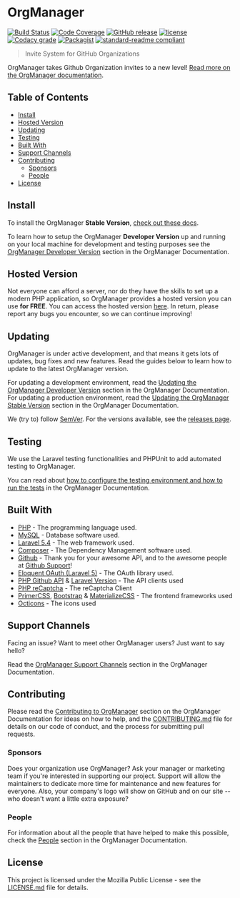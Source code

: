 # OrgManager

[![Build Status](https://travis-ci.org/orgmanager/orgmanager.svg?branch=master)](https://travis-ci.org/orgmanager/orgmanager)
[![Code Coverage](https://scrutinizer-ci.com/g/orgmanager/orgmanager/badges/coverage.png?b=master)](https://scrutinizer-ci.com/g/orgmanager/orgmanager/?branch=master)
[![GitHub release](https://api.releasepage.co/v1/pages/0af37d75-ff86-4381-8f0d-5590fa8027a1/badge.svg?apiKey=live.QzuQeWHAAvXWoO5h)](http://releases.orgmanager.miguelpiedrafita.com)
[![license](https://img.shields.io/github/license/orgmanager/orgmanager.svg)](LICENSE.md)
[![Codacy grade](https://img.shields.io/codacy/grade/e27821fb6289410b8f58338c7e0bc686.svg)](https://www.codacy.com/app/m1guelpiedrafita/orgmanager/dashboard)
[![Packagist](https://img.shields.io/packagist/v/orgmanager/orgmanager.svg)](https://packagist.org/packages/orgmanager/orgmanager)
[![standard-readme compliant](https://img.shields.io/badge/readme%20style-standard-brightgreen.svg?style=flat-square)](https://github.com/RichardLitt/standard-readme)

> Invite System for GitHub Organizations

OrgManager takes Github Organization invites to a new level! [Read more on the OrgManager documentation](https://orgmanager.readme.io/docs/about-orgmanager).

## Table of Contents

- [Install](#install)
- [Hosted Version](#hosted-version)
- [Updating](#updating)
- [Testing](#testing)
- [Built With](#built-with)
- [Support Channels](#support-channels)
- [Contributing](#contributing)
	- [Sponsors](#sponsors)
	- [People](#people)
- [License](#license)

## Install

To install the OrgManager **Stable Version**, [check out these docs](https://orgmanager.readme.io/docs/prod-requirements).

To learn how to setup the OrgManager **Developer Version** up and running on your local machine for development and testing purposes see the [OrgManager Developer Version](https://orgmanager.readme.io/docs/dev-requirements) section in the OrgManager Documentation.

## Hosted Version

Not everyone can afford a server, nor do they have the skills to set up a modern PHP application, so OrgManager provides a hosted version you can use **for FREE**. You can access the hosted version [here](https://orgmanager.miguelpiedrafita.com). In return, please report any bugs you encounter, so we can continue improving!

## Updating

OrgManager is under active development, and that means it gets lots of updates, bug fixes and new features. Read the guides below to learn how to update to the latest OrgManager version.

For updating a development environment, read the [Updating the OrgManager Developer Version](https://orgmanager.readme.io/docs/dev-updating) section in the OrgManager Documentation. For updating a production environment, read the [Updating the OrgManager Stable Version](https://orgmanager.readme.io/docs/prod-updating) section in the OrgManager Documentation.

We (try to) follow [SemVer](http://semver.org/). For the versions available, see the [releases page](https://github.com/orgmanager/orgmanager/releases).

## Testing

We use the Laravel testing functionalities and PHPUnit to add automated testing to OrgManager.

You can read about [how to configure the testing environment and how to run the tests](https://orgmanager.readme.io/docs/testing) in the OrgManager Documentation.


## Built With

* [PHP](https://php.net) - The programming language used.
* [MySQL](https://mysql.com) - Database software used.
* [Laravel 5.4](https://laravel.com) - The web framework used.
* [Composer](https://getcomposer.org) - The Dependency Management software used.
* [Github](https://github.com) - Thank you for your awesome API, and to the awesome people at [Github Support](https://github.com/contact)!
* [Eloquent OAuth (Laravel 5)](https://github.com/adamwathan/eloquent-oauth-l5) - The OAuth library used.
* [PHP Github API](https://github.com/KnpLabs/php-github-api) & [Laravel Version](https://github.com/GrahamCampbell/Laravel-GitHub) - The API clients used
* [PHP reCaptcha](https://github.com/google/recaptcha) - The reCaptcha Client
* [PrimerCSS](http://primercss.io/), [Bootstrap](https://getbootstrap.com/) & [MaterializeCSS](http://materializecss.com/) - The frontend frameworks used
* [Octicons](https://octicons.github.com/) - The icons used

## Support Channels

Facing an issue? Want to meet other OrgManager users? Just want to say hello?

Read the [OrgManager Support Channels](https://orgmanager.readme.io/docs/orgmanager-support-channels) section in the OrgManager Documentation.

## Contributing

Please read the [Contributing to OrgManager](https://orgmanager.readme.io/docs/contributing-to-orgmanager) section on the OrgManager Documentation for ideas on how to help, and the [CONTRIBUTING.md](https://github.com/orgmanager/orgmanager/blob/master/.github/CONTRIBUTING.md) file for details on our code of conduct, and the process for submitting pull requests.

### Sponsors

Does your organization use OrgManager?  Ask your manager or marketing team if you're interested in supporting our project.  Support will allow the maintainers to dedicate more time for maintenance and new features for everyone.  Also, your company's logo will show on GitHub and on our site -- who doesn't want a little extra exposure?

### People

For information about all the people that have helped to make this possible, check the [People](https://orgmanager.readme.io/docs/people) section in the OrgManager Documentation.

## License

This project is licensed under the Mozilla Public License - see the [LICENSE.md](LICENSE.md) file for details.
